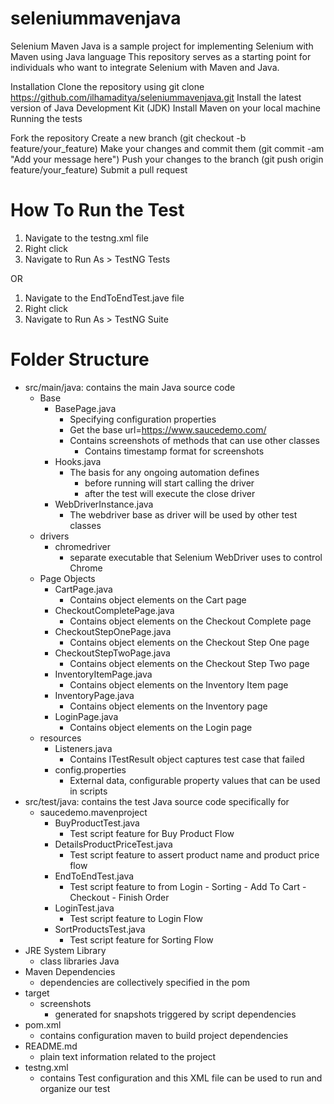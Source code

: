 # seleniummavenjava

Selenium Maven Java is a sample project for implementing Selenium with Maven using Java language
This repository serves as a starting point for individuals who want to integrate Selenium with Maven and Java.

Installation Clone the repository using git clone https://github.com/ilhamaditya/seleniummavenjava.git 
Install the latest version of Java Development Kit (JDK) 
Install Maven on your local machine Running the tests

Fork the repository Create a new branch (git checkout -b feature/your_feature) 
Make your changes and commit them (git commit -am "Add your message here") 
Push your changes to the branch (git push origin feature/your_feature) Submit a pull request

# How To Run the Test
1. Navigate to the testng.xml file
2. Right click 
3. Navigate to Run As > TestNG Tests

OR

1. Navigate to the EndToEndTest.jave file
2. Right click 
3. Navigate to Run As > TestNG Suite

# Folder Structure

- src/main/java: contains the main Java source code
	- Base
		- BasePage.java
			- Specifying configuration properties
			- Get the base url=https://www.saucedemo.com/
			- Contains screenshots of methods that can use other classes
				- Contains timestamp format for screenshots
		- Hooks.java
			- The basis for any ongoing automation defines
				- before running will start calling the driver
				- after the test will execute the close driver
		- WebDriverInstance.java
			- The webdriver base as driver will be used by other test classes
	- drivers
		- chromedriver
			- separate executable that Selenium WebDriver uses to control Chrome
	- Page Objects
		- CartPage.java
			- Contains object elements on the Cart page
		- CheckoutCompletePage.java
			- Contains object elements on the Checkout Complete page
		- CheckoutStepOnePage.java
			- Contains object elements on the Checkout Step One page
		- CheckoutStepTwoPage.java
			- Contains object elements on the Checkout Step Two page
		- InventoryItemPage.java
			- Contains object elements on the Inventory Item page
		- InventoryPage.java
			- Contains object elements on the Inventory page
		- LoginPage.java
			- Contains object elements on the Login page
	- resources
		- Listeners.java
			- Contains ITestResult object captures test case that failed
		- config.properties
			- External data, configurable property values that can be used in scripts
- src/test/java: contains the test Java source code specifically for
	- saucedemo.mavenproject
		- BuyProductTest.java
			- Test script feature for Buy Product Flow
		- DetailsProductPriceTest.java
			- Test script feature to assert product name and product price flow
		- EndToEndTest.java
			- Test script feature to from Login - Sorting - Add To Cart - Checkout - Finish Order
		- LoginTest.java
			- Test script feature to Login Flow
		- SortProductsTest.java
			- Test script feature for Sorting Flow
- JRE System Library
	- class libraries Java
- Maven Dependencies
	- dependencies are collectively specified in the pom
- target
	- screenshots
		- generated for snapshots triggered by script dependencies
- pom.xml
	- contains configuration maven to build project dependencies
- README.md
	- plain text information related to the project
- testng.xml
	- contains Test configuration and this XML file can be used to run and organize our test



